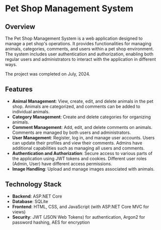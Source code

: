 # Pet Shop Management System

## Overview

The Pet Shop Management System is a web application designed to manage a pet shop's operations. It provides functionalities for managing animals, categories, comments, and users within a pet shop environment. The system includes user authentication and authorization, enabling both regular users and administrators to interact with the application in different ways.

The project was completed on July, 2024.

## Features

- **Animal Management**: View, create, edit, and delete animals in the pet shop. Animals are categorized, and comments can be added to individual animals.
- **Category Management**: Create and delete categories for organizing animals.
- **Comment Management**: Add, edit, and delete comments on animals. Comments are managed by both users and administrators.
- **User Management**: Register, log in, and manage user accounts. Users can update their profiles and view their comments. Admins have additional capabilities such as managing all users and comments.
- **Authentication and Authorization**: Secure access to various parts of the application using JWT tokens and cookies. Different user roles (Admin, User) have different access permissions.
- **Image Handling**: Upload and manage images associated with animals.

## Technology Stack

- **Backend**: ASP.NET Core
- **Database**: SQLite
- **Frontend**: HTML, CSS, and JavaScript (with ASP.NET Core MVC for views)
- **Security**: JWT (JSON Web Tokens) for authentication, Argon2 for password hashing, AES for encryption
